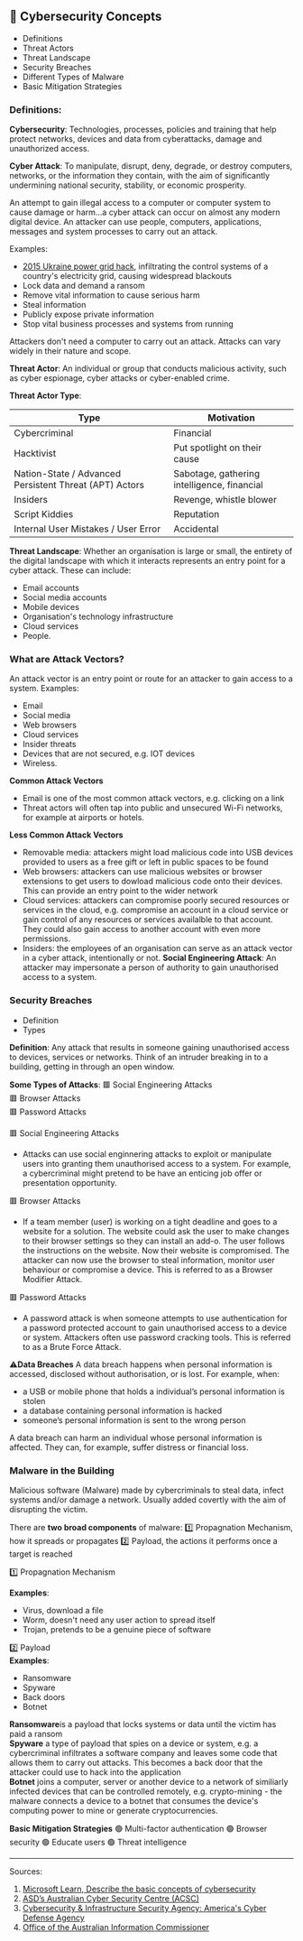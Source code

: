 ## 📓 Cybersecurity Concepts

- Definitions
- Threat Actors
- Threat Landscape
- Security Breaches
- Different Types of Malware
- Basic Mitigation Strategies


### Definitions: 

**Cybersecurity**: Technologies, processes, policies and training that help protect networks, devices and data from cyberattacks, damage and unauthorized access. <br>

**Cyber Attack**: To manipulate, disrupt, deny, degrade, or destroy computers, networks, or the information they contain, with the aim of significantly undermining national security, stability, or economic prosperity.

An attempt to gain illegal access to a computer or computer system to cause damage or harm...a cyber attack can occur on almost any modern digital device. An attacker can use people, computers, applications, messages and system processes to carry out an attack. 

Examples:
- [2015 Ukraine power grid hack](https://en.wikipedia.org/wiki/2015_Ukraine_power_grid_hack), infiltrating the control systems of a country's electricity grid, causing widespread blackouts
- Lock data and demand a ransom
- Remove vital information to cause serious harm
- Steal information
- Publicly expose private information
- Stop vital business processes and systems from running <br>

Attackers don't need a computer to carry out an attack. Attacks can vary widely in their nature and scope. <br>

**Threat Actor**: An individual or group that conducts malicious activity, such as cyber espionage, cyber attacks or cyber-enabled crime. <br>

**Threat Actor Type**: 

| Type | Motivation |
|------|------------|
| Cybercriminal | Financial |
| Hacktivist | Put spotlight on their cause |
| Nation-State / Advanced Persistent Threat (APT) Actors | Sabotage, gathering intelligence, financial |
| Insiders | Revenge, whistle blower |
| Script Kiddies | Reputation |
| Internal User Mistakes / User Error | Accidental |

**Threat Landscape**: Whether an organisation is large or small, the entirety of the digital landscape with which it interacts represents an entry point for a cyber attack. These can include:
- Email accounts
- Social media accounts
- Mobile devices
- Organisation's technology infrastructure
- Cloud services
- People. 

### What are Attack Vectors? 
An attack vector is an entry point or route for an attacker to gain access to a system. Examples:
- Email
- Social media
- Web browsers
- Cloud services
- Insider threats
- Devices that are not secured, e.g. IOT devices
- Wireless. 

**Common Attack Vectors**
- Email is one of the most common attack vectors, e.g. clicking on a link
- Threat actors will often tap into public and unsecured Wi-Fi networks, for example at airports or hotels.

**Less Common Attack Vectors**
- Removable media: attackers might load malicious code into USB devices provided to users as a free gift or left in public spaces to be found
- Web browsers: attackers can use malicious websites or browser extensions to get users to dowload malicious code onto their devices. This can provide an entry point to the wider network
- Cloud services: attackers can compromise poorly secured resources or services in the cloud, e.g. compromise an account in a cloud service or gain control of any resources or services availalble to that account. They could also gain access to another account with even more permissions.
- Insiders: the employees of an organisation can serve as an attack vector in a cyber attack, intentionally or not. **Social Engineering Attack**: An attacker may impersonate a person of authority to gain unauthorised access to a system.<br>

### Security Breaches
- Definition
- Types

**Definition**: Any attack that results in someone gaining unauthorised access to devices, services or networks. Think of an intruder breaking in to a building, getting in through an open window.

**Some Types of Attacks**:
🟥 Social Engineering Attacks <br>
🟥 Browser Attacks <br>
🟥 Password Attacks <br>


🟥 Social Engineering Attacks
- Attacks can use social enginnering attacks to exploit or manipulate users into granting them unauthorised access to a system. For example, a cybercriminal might pretend to be have an enticing job offer or presentation opportunity. <br>

🟥 Browser Attacks 
- If a team member (user) is working on a tight deadline and goes to a website for a solution. The website could ask the user to make changes to their browser settings so they can install an add-o. The user follows the instructions on the website. Now their website is compromised. The attacker can now use the browser to steal information, monitor user behaviour or compromise a device. This is referred to as a Browser Modifier Attack. <br>

🟥 Password Attacks <br>
- A password attack is when someone attempts to use authentication for a password protected account to gain unauthorised access to a device or system. Attackers often use password cracking tools. This is referred to as a Brute Force Attack.

⚠️**Data Breaches**
A data breach happens when personal information is accessed, disclosed without authorisation, or is lost. For example, when:

- a USB or mobile phone that holds a individual’s personal information is stolen
- a database containing personal information is hacked
- someone’s personal information is sent to the wrong person
  
A data breach can harm an individual whose personal information is affected. They can, for example, suffer distress or financial loss.


### Malware in the Building

Malicious software (Malware) made by cybercriminals to steal data, infect systems and/or damage a network. Usually added covertly with the aim of disrupting the victim. <br>

There are **two broad components** of malware: 
1️⃣ Propagnation Mechanism, how it spreads or propagates
2️⃣ Payload, the actions it performs once a target is reached <br>

1️⃣ Propagnation Mechanism <br>

**Examples**: <br>
-  Virus, download a file
-  Worm, doesn't need any user action to spread itself
-  Trojan, pretends to be a genuine piece of software <br>

2️⃣ Payload <br>
**Examples**: <br>
- Ransomware
- Spyware
- Back doors
- Botnet

**Ransomware**is a payload that locks systems or data until the victim has paid a ransom <br>
**Spyware** a type of payload that spies on a device or system, e.g. a cybercriminal infiltrates a software company and leaves some code that allows them to carry out attacks. This becomes a back door that the attacker could use to hack into the application <br>
**Botnet** joins a computer, server or another device to a network of similiarly infected devices that can be controlled remotely, e.g. crypto-mining - the malware connects a device to a botnet that consumes the device's computing power to mine or generate cryptocurrencies. <br>

**Basic Mitigation Strategies**
🟢 Multi-factor authentication
🟢 Browser security
🟢 Educate users
🟢 Threat intelligence




__________________
Sources: 
1. [Microsoft Learn, Describe the basic concepts of cybersecurity](https://learn.microsoft.com/en-us/training/paths/describe-basic-concepts-of-cybersecurity/)
2. [ASD’s Australian Cyber Security Centre (ACSC)](https://www.cyber.gov.au/learn-basics/view-resources/glossary)
3. [Cybersecurity & Infrastructure Security Agency: America's Cyber Defense Agency](https://www.cisa.gov/)
4. [Office of the Australian Information Commissioner](https://www.oaic.gov.au/privacy)
   



